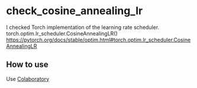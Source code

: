 # check_cosine_annealing_lr
  
I checked Torch implementation of the learning rate scheduler.  
torch.optim.lr_scheduler.CosineAnnealingLR()  
https://pytorch.org/docs/stable/optim.html#torch.optim.lr_scheduler.CosineAnnealingLR  

## How to use
  
Use [Colaboratory](https://colab.research.google.com)  

